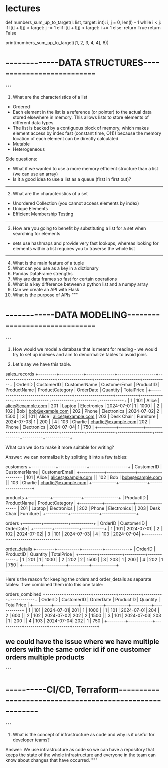 # lectures


def numbers_sum_up_to_target(l: list, target: int):
    i, j = 0, len(l) - 1
    while i < j:
        if l[i] + l[j] > target:
            j -= 1
        elif l[i] + l[j] < target:
            i += 1
        else:
            return True
    return False


print(numbers_sum_up_to_target([1, 2, 3, 4, 4], 8))

#  -------------DATA STRUCTURES--------------------------

"""
1. What are the characteristics of a list
- Ordered
- Each element in the list is a reference (or pointer) to the actual data stored elsewhere in memory. This allows lists to store elements of different data types.
- The list is backed by a contiguous block of memory, which makes element access by index fast (constant time, O(1)) because the memory location of each element can be directly calculated.
- Mutable
- Heterogeneous

Side questions:
- What if we wanted to use a more memory efficient structure than a list (we can use an array)
- Is it a good idea to use a list as a queue (first in first out)?
-------------------------------------------------------------------------------------------------------------
2. What are the characteristics of a set
- Unordered Collection (you cannot access elements by index)
- Unique Elements
- Efficient Membership Testing

---------------------------------------------------------------------------------------------------------------------
3. How are you going to benefit by substituting a list for a set when searching for elements
- sets use hashmaps and provide very fast lookups, whereas looking for elements within a list
requires you to traverse the whole list

---------------------------------------------------------------------------------------------------------

4. What is the main feature of a tuple
5. What can you use as a key in a dictionary
6. Pandas DataFrame strengths
7. Why are data frames so fast for certain operations
8. What is a key difference between a python list and a numpy array
9. Can we create an API with Flask
10. What is the purpose of APIs
"""


# ------------DATA MODELING------------------------------

"""
1. How would we model a database that is meant for reading - we would try to set up indexes and aim to denormalize tables to avoid joins

2. Let's say we have this table.

sales_records
+---------+------------+--------------+-------------------+-----------+--------------+-----------------+-----------+----------+------------+
| OrderID | CustomerID | CustomerName | CustomerEmail     | ProductID | ProductName  | ProductCategory | OrderDate | Quantity | TotalPrice |
+---------+------------+--------------+-------------------+-----------+--------------+-----------------+-----------+----------+------------+
| 1       | 101        | Alice        | alice@example.com | 201       | Laptop       | Electronics     | 2024-07-01| 1        | 1000       |
| 2       | 102        | Bob          | bob@example.com   | 202       | Phone        | Electronics     | 2024-07-02| 2        | 1500       |
| 3       | 101        | Alice        | alice@example.com | 203       | Desk Chair   | Furniture       | 2024-07-03| 1        | 200        |
| 4       | 103        | Charlie      | charlie@example.com| 202       | Phone        | Electronics     | 2024-07-04| 1        | 750        |
+---------+------------+--------------+-------------------+-----------+--------------+-----------------+-----------+----------+------------+

What can we do to make it more suitable for writing?

Answer: we can normalize it by splitting it into a few tables:

customers
+------------+--------------+-------------------+
| CustomerID | CustomerName | CustomerEmail     |
+------------+--------------+-------------------+
| 101        | Alice        | alice@example.com |
| 102        | Bob          | bob@example.com   |
| 103        | Charlie      | charlie@example.com|
+------------+--------------+-------------------+

products
+-----------+--------------+-----------------+
| ProductID | ProductName  | ProductCategory |
+-----------+--------------+-----------------+
| 201       | Laptop       | Electronics     |
| 202       | Phone        | Electronics     |
| 203       | Desk Chair   | Furniture       |
+-----------+--------------+-----------------+

orders
+---------+------------+-----------+
| OrderID | CustomerID | OrderDate |
+---------+------------+-----------+
| 1       | 101        | 2024-07-01|
| 2       | 102        | 2024-07-02|
| 3       | 101        | 2024-07-03|
| 4       | 103        | 2024-07-04|
+---------+------------+-----------+

order_details
+---------+-----------+----------+------------+
| OrderID | ProductID | Quantity | TotalPrice |
+---------+-----------+----------+------------+
| 1       | 201       | 1        | 1000       |
| 2       | 202       | 2        | 1500       |
| 3       | 203       | 1        | 200        |
| 4       | 202       | 1        | 750        |
+---------+-----------+----------+------------+


---------------------------------------------------------------------------------------------------------------------
Here's the reason for keeping the orders and order_details as separate tables:
if we combined them into this one table:

orders_combined
+---------+------------+-----------+-----------+----------+------------+
| OrderID | CustomerID | OrderDate | ProductID | Quantity | TotalPrice |
+---------+------------+-----------+-----------+----------+------------+
| 1       | 101        | 2024-07-01| 201       | 1        | 1000       |
| 1       | 101        | 2024-07-01| 204       | 2        | 600        |
| 2       | 102        | 2024-07-02| 202       | 2        | 1500       |
| 3       | 101        | 2024-07-03| 203       | 1        | 200        |
| 4       | 103        | 2024-07-04| 202       | 1        | 750        |
+---------+------------+-----------+-----------+----------+------------+

we could have the issue where we have multiple orders with the same order id if one customer orders multiple products
---------------------------------------------------------------------------------------------------------------------
"""

# ----------CI/CD, Terraform--------------------------------------------------------

"""
1. What is the concept of infrastructure as code and why is it useful for developer teams?

Answer: We use infrastructure as code so we can have a repository that keeps the state of the whole infrastructure 
and everyone in the team can know about changes that have occurred.
"""
